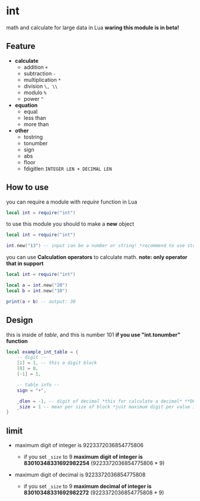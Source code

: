 # int

math and calculate for large data in Lua
**waring this module is in beta!**

## Feature

- **calculate**
    - addition `+`
    - subtraction `-`
    - multiplication `*`
    - division `\, \\`
    - modulo `%`
    - power `^`
- **equation**
    - equal
    - less than
    - more than
- **other**
    - tostring
    - tonumber
    - sign
    - abs
    - floor
    - fdigitlen `INTEGER LEN + DECIMAL LEN`

## How to use

you can require a module with *require* function in Lua
```lua
local int = require("int")
```

to use this module you should to make a **new** object
```lua
local int = require("int")

int.new("13") -- input can be a number or string! *recommend to use string*
```

you can use **Calculation operators** to calculate math. 
**note: only operator that in support**
```lua
local int = require("int")

local a = int.new("20")
local b = int.new("10")

print(a + b) -- output: 30
```
## Design
this is inside of *table*, and this is number 101 **if you use "int.tonumber" function**
```lua
local example_int_table = {
    -- digit --
    [1] = 1, -- this a digit block
    [0] = 0,
    [-1] = 1,

    -- table info --
    sign = "+",

    _dlen = -1, -- digit of decimal *this for calculate a decimal* **DO NOT CHANGE. HAVE LIMIT!!**
    _size = 1 -- mean per size of block *just maximum digit per value in the digit block* **DO NOT CHANGE. HAVE LIMIT!!**
}
```
## limit
- maximum digit of integer is 9223372036854775806
    - if you set `_size` to 9 **maximum digit of integer is 83010348331692982254** (9223372036854775806 * 9)

- maximum digit of decimal is 9223372036854775808
    - if you set `_size` to 9 **maximum decimal of integer is 83010348331692982272** (9223372036854775808 * 9)
